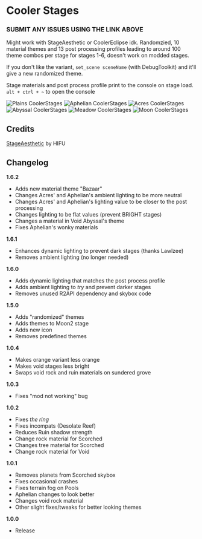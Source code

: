 # Cooler Stages

### SUBMIT ANY ISSUES USING THE LINK ABOVE

Might work with StageAesthetic or CoolerEclipse idk. Randomzied, 10 material themes and 13 post processing profiles leading to around 100 theme combos per stage for stages 1-6, doesn't work on modded stages.

If you don't like the variant, `set_scene sceneName` (with DebugToolkit) and it'll give a new randomized theme.

Stage materials and post process profile print to the console on stage load. `alt + ctrl + ~` to open the console

![Plains CoolerStages](https://cdn.discordapp.com/attachments/968891050187972658/1210538417016934440/coolerstages1.png?ex=65eaecc1&is=65d877c1&hm=bd147b9fdbaa4f3683f6c4b0035648657180e113d7d250d607a98f78f5d472e9&)
![Aphelian CoolerStages](https://cdn.discordapp.com/attachments/968891050187972658/1210538418124234782/coolerstages2.png?ex=65eaecc1&is=65d877c1&hm=8ef04aca9a26d20477ba0ea312d0ba4f519e0753e8d169f1323b3d6f3c08c558&)
![Acres CoolerStages](https://cdn.discordapp.com/attachments/968891050187972658/1210538419143577690/coolerstages3.png?ex=65eaecc1&is=65d877c1&hm=31e365e01d07b72eb52b3c93b77da7ff3c3d3c05b06631ec8643bcd00b32f8f8&)
![Abyssal CoolerStages](https://cdn.discordapp.com/attachments/968891050187972658/1210538421404045373/image.png?ex=65eaecc2&is=65d877c2&hm=2d151442050b182ef344f11c294ef491802b3fae2ba9e45676016d3636cadb6c&)
![Meadow CoolerStages](https://cdn.discordapp.com/attachments/968891050187972658/1210538420162527242/image.png?ex=65eaecc2&is=65d877c2&hm=5124d6d62431651c1148c0a73babb6cd4f8f56d353b8144bef1b86315c1637b2&)
![Moon CoolerStages](https://cdn.discordapp.com/attachments/968891050187972658/1210542761045004288/image.png?ex=65eaf0cd&is=65d87bcd&hm=05e4a001e5ca01c757a82109c187fc1abe38c8fe5b7c1b75cb61910a47f94021&)

## Credits

[StageAesthetic](https://thunderstore.io/package/HIFU/StageAesthetic/) by HIFU

## Changelog

**1.6.2**

- Adds new material theme "Bazaar"
- Changes Acres' and Aphelian's ambient lighting to be more neutral
- Changes Acres' and Aphelian's lighting value to be closer to the post processing
- Changes lighting to be flat values (prevent BRIGHT stages)
- Changes a material in Void Abyssal's theme
- Fixes Aphelian's wonky materials

**1.6.1**

- Enhances dynamic lighting to prevent dark stages (thanks Lawlzee)
- Removes ambient lighting (no longer needed)

**1.6.0**

- Adds dynamic lighting that matches the post process profile
- Adds ambient lighting to _try_ and prevent darker stages
- Removes unused R2API dependency and skybox code

**1.5.0**

- Adds "randomized" themes
- Adds themes to Moon2 stage
- Adds new icon
- Removes predefined themes

**1.0.4**

- Makes orange variant less orange
- Makes void stages less bright
- Swaps void rock and ruin materials on sundered grove

**1.0.3**

- Fixes "mod not working" bug

**1.0.2**

- Fixes _the ring_
- Fixes incompats (Desolate Reef)
- Reduces Ruin shadow strength
- Change rock material for Scorched
- Changes tree material for Scorched
- Change rock material for Void

**1.0.1**

- Removes planets from Scorched skybox
- Fixes occasional crashes
- Fixes terrain fog on Pools
- Aphelian changes to look better
- Changes void rock material
- Other slight fixes/tweaks for better looking themes

**1.0.0**

- Release
